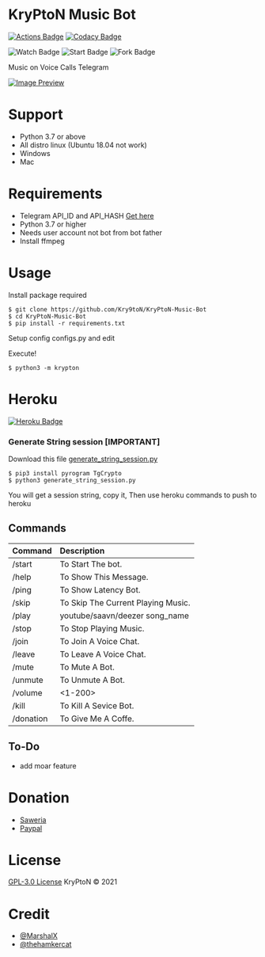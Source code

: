 # KryPtoN Music Bot

[![Actions Badge](https://img.shields.io/github/workflow/status/Kry9toN/KryPtoN-Music-Bot/PyCheck/master?label=Build&style=flat-square&logo=github-actions&logoColor=white&color=98CE00)](https://github.com/Kry9toN/KryPtoN-Music-Bot/actions)
[![Codacy Badge](https://img.shields.io/codacy/grade/ad9a6f35e0d94bbeb6abe4cd8afa279c?style=flat-square&logo=codacy&color=17BEBB)](https://www.codacy.com/gh/Kry9toN/KryPtoN-Music-Bot/dashboard?utm_source=github.com&amp;utm_medium=referral&amp;utm_content=Kry9toN/KryPtoN-Music-Bot&amp;utm_campaign=Badge_Grade)

![Watch Badge](https://img.shields.io/github/watchers/Kry9toN/KryPtoN-Music-Bot?label=Watch&style=flat-square&logo=github&color=FF70A6goColor=white&color=98CE00)
![Start Badge](https://img.shields.io/github/stars/Kry9toN/KryPtoN-Music-Bot?label=Stars&style=flat-square&logo=github&color=F8757598CE00)
![Fork Badge](https://img.shields.io/github/forks/Kry9toN/KryPtoN-Music-Bot?label=Fork&style=flat-square&logo=github&color=E0777D)

Music on Voice Calls Telegram

[![Image Preview](https://raw.githubusercontent.com/Kry9toN/KryPtoN-Music-Bot/master/etc/preview.jpg)](https://github.com/Kry9toN/KryPtoN-Music-Bot)

# Support
- Python 3.7 or above
- All distro linux (Ubuntu 18.04 not work)
- Windows
- Mac

# Requirements
- Telegram API_ID and API_HASH [Get here](https://my.telegram.org/apps)
- Python 3.7 or higher
- Needs user account not bot from bot father
- Install ffmpeg

# Usage
Install package required
```
$ git clone https://github.com/Kry9toN/KryPtoN-Music-Bot
$ cd KryPtoN-Music-Bot
$ pip install -r requirements.txt
```
Setup config
configs.py and edit

Execute!
```
$ python3 -m krypton
```

# Heroku 

[![Heroku Badge](https://www.herokucdn.com/deploy/button.svg)](https://heroku.com/deploy?template=https://github.com/ReapezXD/KryPtoN-Music-Bot/tree/master)

### Generate String session [IMPORTANT]
Download this file [generate_string_session.py](https://raw.githubusercontent.com/Kry9toN/KryPtoN-Music-Bot/master/generate_string_session.py)

```
$ pip3 install pyrogram TgCrypto
$ python3 generate_string_session.py
```
You will get a session string, copy it, Then use heroku commands to push to heroku

## Commands
Command | Description
:--- | :---
/start | To Start The bot.
/help | To Show This Message.
/ping | To Show Latency Bot.
/skip | To Skip The Current Playing Music.
/play | youtube/saavn/deezer song_name
/stop | To Stop Playing Music.
/join | To Join A Voice Chat.
/leave | To Leave A Voice Chat.
/mute | To Mute A Bot.
/unmute | To Unmute A Bot.
/volume | <1-200>
/kill | To Kill A Sevice Bot.
/donation | To Give Me A Coffe.

## To-Do
- add moar feature

# Donation
- [Saweria](https://saweria.co/donate/Kry9toN)
- [Paypal](https://www.paypal.me/KomodoOS)

# License
[GPL-3.0 License](https://github.com/Kry9toN/KryPtoN-Music-Bot/blob/master/LICENSE.md) KryPtoN © 2021

# Credit
- [@MarshalX](https://github.com/MarshalX)
- [@thehamkercat](https://github.com/thehamkercat)
